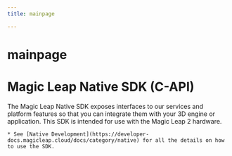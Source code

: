 ```yaml
---
title: mainpage

---
```


# mainpage



# Magic Leap Native SDK (C-API)

The Magic Leap Native SDK exposes interfaces to our services and platform features so that you can integrate them with your 3D engine or application. This SDK is intended for use with the Magic Leap 2 hardware.

    * See [Native Development](https://developer-docs.magicleap.cloud/docs/category/native) for all the details on how to use the SDK.


